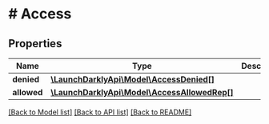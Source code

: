 # # Access

## Properties

Name | Type | Description | Notes
------------ | ------------- | ------------- | -------------
**denied** | [**\LaunchDarklyApi\Model\AccessDenied[]**](AccessDenied.md) |  |
**allowed** | [**\LaunchDarklyApi\Model\AccessAllowedRep[]**](AccessAllowedRep.md) |  |

[[Back to Model list]](../../README.md#models) [[Back to API list]](../../README.md#endpoints) [[Back to README]](../../README.md)
